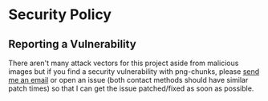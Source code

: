 # Security Policy

## Reporting a Vulnerability

There aren't many attack vectors for this project aside from malicious images but if you find a security vulnerability with png-chunks, please [send me an email](mailto:michaellrowley@protonmail.com) or open an issue (both contact methods should have similar patch times) so that I can get the issue patched/fixed as soon as possible.
